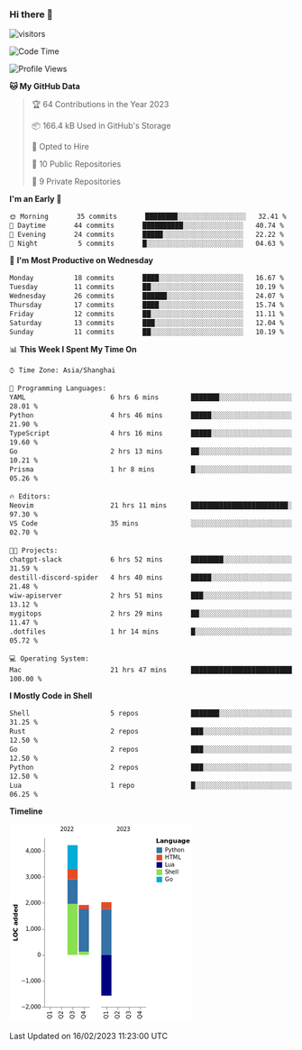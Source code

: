### Hi there 👋
![visitors](https://visitor-badge.glitch.me/badge?page_id=d0zingcat)
<!--
**d0zingcat/d0zingcat** is a ✨ _special_ ✨ repository because its `README.md` (this file) appears on your GitHub profile.

Here are some ideas to get you started:

- 🔭 I’m currently working on ...
- 🌱 I’m currently learning ...
- 👯 I’m looking to collaborate on ...
- 🤔 I’m looking for help with ...
- 💬 Ask me about ...
- 📫 How to reach me: ...
- 😄 Pronouns: ...
- ⚡ Fun fact: ...
-->
<!--START_SECTION:waka-->
![Code Time](http://img.shields.io/badge/Code%20Time-2%2C313%20hrs%2037%20mins-blue)

![Profile Views](http://img.shields.io/badge/Profile%20Views-0-blue)

**🐱 My GitHub Data** 

> 🏆 64 Contributions in the Year 2023
 > 
> 📦 166.4 kB Used in GitHub's Storage 
 > 
> 💼 Opted to Hire
 > 
> 📜 10 Public Repositories 
 > 
> 🔑 9 Private Repositories  
 > 
**I'm an Early 🐤** 

```text
🌞 Morning       35 commits       ████████░░░░░░░░░░░░░░░░░   32.41 % 
🌆 Daytime       44 commits       ██████████░░░░░░░░░░░░░░░   40.74 % 
🌃 Evening       24 commits       █████░░░░░░░░░░░░░░░░░░░░   22.22 % 
🌙 Night          5 commits       █░░░░░░░░░░░░░░░░░░░░░░░░   04.63 % 

```
📅 **I'm Most Productive on Wednesday** 

```text
Monday          18 commits       ████░░░░░░░░░░░░░░░░░░░░░   16.67 % 
Tuesday         11 commits       ██░░░░░░░░░░░░░░░░░░░░░░░   10.19 % 
Wednesday       26 commits       ██████░░░░░░░░░░░░░░░░░░░   24.07 % 
Thursday        17 commits       ████░░░░░░░░░░░░░░░░░░░░░   15.74 % 
Friday          12 commits       ██░░░░░░░░░░░░░░░░░░░░░░░   11.11 % 
Saturday        13 commits       ███░░░░░░░░░░░░░░░░░░░░░░   12.04 % 
Sunday          11 commits       ██░░░░░░░░░░░░░░░░░░░░░░░   10.19 % 

```


📊 **This Week I Spent My Time On** 

```text
⌚︎ Time Zone: Asia/Shanghai

💬 Programming Languages: 
YAML                     6 hrs 6 mins        ███████░░░░░░░░░░░░░░░░░░   28.01 % 
Python                   4 hrs 46 mins       █████░░░░░░░░░░░░░░░░░░░░   21.90 % 
TypeScript               4 hrs 16 mins       █████░░░░░░░░░░░░░░░░░░░░   19.60 % 
Go                       2 hrs 13 mins       ██░░░░░░░░░░░░░░░░░░░░░░░   10.21 % 
Prisma                   1 hr 8 mins         █░░░░░░░░░░░░░░░░░░░░░░░░   05.26 % 

🔥 Editors: 
Neovim                   21 hrs 11 mins      ████████████████████████░   97.30 % 
VS Code                  35 mins             ░░░░░░░░░░░░░░░░░░░░░░░░░   02.70 % 

🐱‍💻 Projects: 
chatgpt-slack            6 hrs 52 mins       ████████░░░░░░░░░░░░░░░░░   31.59 % 
destill-discord-spider   4 hrs 40 mins       █████░░░░░░░░░░░░░░░░░░░░   21.48 % 
wiw-apiserver            2 hrs 51 mins       ███░░░░░░░░░░░░░░░░░░░░░░   13.12 % 
mygitops                 2 hrs 29 mins       ██░░░░░░░░░░░░░░░░░░░░░░░   11.47 % 
.dotfiles                1 hr 14 mins        █░░░░░░░░░░░░░░░░░░░░░░░░   05.72 % 

💻 Operating System: 
Mac                      21 hrs 47 mins      █████████████████████████   100.00 % 

```

**I Mostly Code in Shell** 

```text
Shell                    5 repos             ███████░░░░░░░░░░░░░░░░░░   31.25 % 
Rust                     2 repos             ███░░░░░░░░░░░░░░░░░░░░░░   12.50 % 
Go                       2 repos             ███░░░░░░░░░░░░░░░░░░░░░░   12.50 % 
Python                   2 repos             ███░░░░░░░░░░░░░░░░░░░░░░   12.50 % 
Lua                      1 repo              █░░░░░░░░░░░░░░░░░░░░░░░░   06.25 % 

```


**Timeline**

![Chart not found](https://raw.githubusercontent.com/d0zingcat/d0zingcat/main/charts/bar_graph.png) 


 Last Updated on 16/02/2023 11:23:00 UTC
<!--END_SECTION:waka-->

